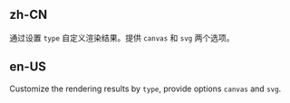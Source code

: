 ## zh-CN

通过设置 `type` 自定义渲染结果。提供 `canvas` 和 `svg` 两个选项。

## en-US

Customize the rendering results by `type`, provide options `canvas` and `svg`.
